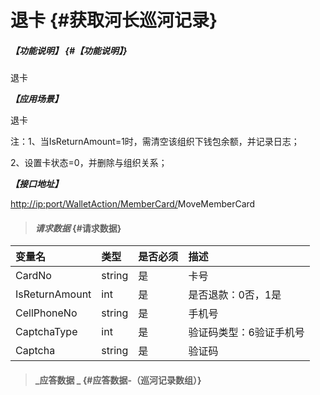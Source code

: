 # 退卡 {#获取河长巡河记录}

##### _【功能说明】_ {#【功能说明】}

退卡

_**【应用场景】**_

退卡

注：1、当IsReturnAmount=1时，需清空该组织下钱包余额，并记录日志；

2、设置卡状态=0，并删除与组织关系；

_**【接口地址】**_

[http://ip:port/WalletAction/MemberCard/](http://ip:port/HMQuery/PatrolRiver/GetPatrolRivers)MoveMemberCard

> #### _请求数据_ {#请求数据}

| 变量名 | 类型 | 是否必须 | 描述 |
| :--- | :--- | :--- | :--- |
| CardNo | string | 是 | 卡号 |
| IsReturnAmount | int | 是 | 是否退款：0否，1是 |
| CellPhoneNo | string | 是 | 手机号 |
| CaptchaType | int | 是 | 验证码类型：6验证手机号 |
| Captcha | string | 是 | 验证码 |

> #### _应答数据 _ {#应答数据-（巡河记录数组）}



